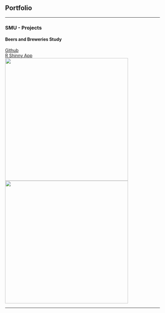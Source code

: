 ## Portfolio

---

### SMU -  Projects 

####  Beers and Breweries Study
[Github](https://github.com/DavidG16/DS-6306-Doing-Data-Science-project1)  
[R Shinny App](https://dgrijalva.shinyapps.io/BeerStudyApp/)  
<img src="/assets/works/pic1" height=400px width=400px />
<img src="/assets/works/pic2" height=400px width=400px />






---
